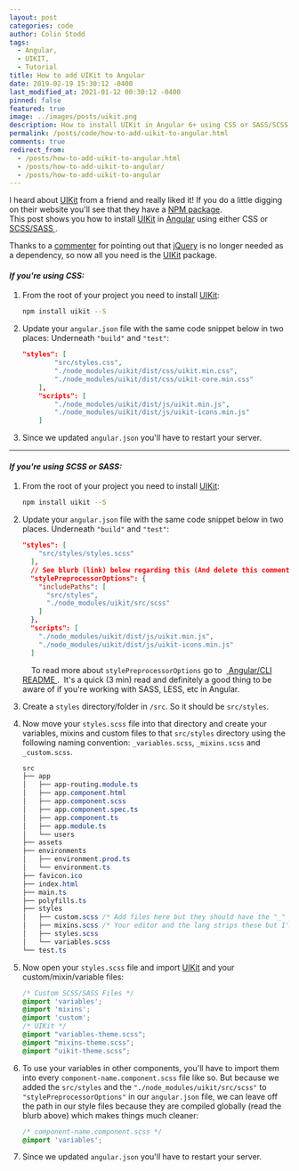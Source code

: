 ```yaml
---
layout: post
categories: code
author: Colin Stodd
tags:
  - Angular,
  - UIKIT,
  - Tutorial
title: How to add UIKit to Angular
date: 2019-02-19 15:30:12 -0400
last_modified_at: 2021-01-12 00:30:12 -0400
pinned: false
featured: true
image: ../images/posts/uikit.png
description: How to install UIKit in Angular 6+ using CSS or SASS/SCSS.
permalink: /posts/code/how-to-add-uikit-to-angular.html
comments: true
redirect_from:
  - /posts/how-to-add-uikit-to-angular.html
  - /posts/how-to-add-uikit-to-angular/
  - /posts/how-to-add-uikit-to-angular
---
```


I heard about <a href="https://getuikit.com" target="_blank" rel="noopener">UIKit</a> from a friend and really liked it! If you do a little digging on their website you'll see that they have a <a href="https://www.npmjs.com/package/uikit" target="_blank" rel="noopener">NPM package</a>. <br/>This post shows you how to install <a href="https://getuikit.com" target="_blank" rel="noopener">UIKit</a> in <a href="https://angular.io/" target="_blank" rel="noopener">Angular</a> using either CSS or <a href="#scss">SCSS/SASS <i class="fad fa-level-down-alt"></i></a>.

<div class="neu-alert mb-3">
<i class="fad fa-hands-wash fa-lg"></i>  Thanks to a <a href="http://disq.us/p/2975tzk" target="_blank" rel="noopener">commenter</a> for pointing out that <a href="https://jquery.com/" target="_blank" rel="noopener">jQuery</a> is no longer needed as a dependency, so now all you need is the <a href="https://getuikit.com" target="_blank" rel="noopener">UIKit</a> package.
</div>

<i class="fab fa-css3 text-pink header-icon" title="CSS 3"></i>

#### _If you're using CSS:_

1. From the root of your project you need to install <a href="https://getuikit.com/" target="_blank" rel="noopener">UIKit</a>:

    ```bash
    npm install uikit --S
    ```


2. Update your `angular.json` file with the same code snippet below in two places: Underneath `"build"` and `"test"`:

    ```json
    "styles": [
            "src/styles.css",
            "./node_modules/uikit/dist/css/uikit.min.css",
            "./node_modules/uikit/dist/css/uikit-core.min.css"
        ],
        "scripts": [
            "./node_modules/uikit/dist/js/uikit.min.js",
            "./node_modules/uikit/dist/js/uikit-icons.min.js"
        ]
    ```

    <div id="scss" name="scss"></div>

3. Since we updated `angular.json` you'll have to restart your server.

---

<i class="fab fa-sass text-pink header-icon" title="SASS"></i>

#### _If you're using SCSS or SASS:_

1. From the root of your project you need to install <a href="https://getuikit.com/" target="_blank" rel="noopener">UIKit</a>:

    ```bash
    npm install uikit --S
    ```

2. Update your `angular.json` file with the same code snippet below in two places. Underneath `"build"` and `"test"`:

    ```json
    "styles": [
        "src/styles/styles.scss"
      ],
      // See blurb (link) below regarding this (And delete this comment).
      "stylePreprocessorOptions": {
        "includePaths": [
          "src/styles",
          "./node_modules/uikit/src/scss"
        ]
      },
      "scripts": [
        "./node_modules/uikit/dist/js/uikit.min.js",
        "./node_modules/uikit/dist/js/uikit-icons.min.js"
      ]
    ```

    <div class="blurb"><i class="fad fa-books fa-lg"></i>&nbsp;&nbsp;&nbsp;  To read more about  <code>stylePreprocessorOptions</code> go to  &nbsp;<a href="https://github.com/angular/angular-cli/wiki/stories-global-styles" target="_blank" rel="noopener"> Angular/CLI README  <i class="fad fa-external-link-alt"></i></a>. &nbsp;It's a quick (3 min) read and definitely a good thing to be aware of if you're working with SASS, LESS, etc in Angular.
    </div>


3. Create a `styles` directory/folder in `/src`. So it should be `src/styles`.

4. Now move your `styles.scss` file into that directory and create your variables, mixins and custom files to that `src/styles` directory using the following naming convention: `_variables.scss`, `_mixins.scss` and `_custom.scss`.

    ```css
    src
    ├── app
    │   ├── app-routing.module.ts
    │   ├── app.component.html
    │   ├── app.component.scss
    │   ├── app.component.spec.ts
    │   ├── app.component.ts
    │   ├── app.module.ts
    │   └── users
    ├── assets
    ├── environments
    │   ├── environment.prod.ts
    │   └── environment.ts
    ├── favicon.ico
    ├── index.html
    ├── main.ts
    ├── polyfills.ts
    ├── styles
    │   ├── custom.scss /* Add files here but they should have the "_" pre-pended like `_custom.scss`, (shown above) other than `styles.scss`.  */
    │   ├── mixins.scss /* Your editor and the lang strips these but I'm not entire sure why they are needed, but that's what I was taught. */
    │   ├── styles.scss
    │   └── variables.scss
    └── test.ts
    ```


5. Now open your `styles.scss` file and import <a href="https://getuikit.com/" target="_blank" rel="noopener">UIKit</a> and your custom/mixin/variable files:

    ```scss
    /* Custom SCSS/SASS Files */
    @import 'variables';
    @import 'mixins';
    @import 'custom';
    /* UIKit */
    @import "variables-theme.scss";
    @import "mixins-theme.scss";
    @import "uikit-theme.scss";
    ```

6. To use your variables in other components, you'll have to import them into every
`component-name.component.scss` file like so. But because we added the `src/styles` and the `"./node_modules/uikit/src/scss"` to `"stylePreprocessorOptions"` in our `angular.json` file, we can leave off the path in our style files because they are compiled globally (read the blurb above) which makes things much cleaner:

    ```scss
    /* component-name.component.scss */
    @import 'variables';
    ```

7. Since we updated `angular.json` you'll have to restart your server.
